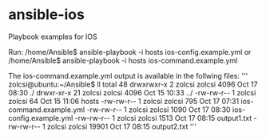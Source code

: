 # ansible-ios
Playbook examples for IOS

Run:
/home/Ansible$ ansible-playbook -i hosts ios-config.example.yml
or
/home/Ansible$ ansible-playbook -i hosts ios-command.example.yml

The ios-command.example.yml output is available in the follwing files:
'''
zolcsi@ubuntu:~/Ansible$ ll
total 48
drwxrwxr-x  2 zolcsi zolcsi  4096 Oct 17 08:30 ./
drwxr-xr-x 21 zolcsi zolcsi  4096 Oct 15 10:33 ../
-rw-rw-r--  1 zolcsi zolcsi    64 Oct 15 11:06 hosts
-rw-rw-r--  1 zolcsi zolcsi   795 Oct 17 07:31 ios-command.example.yml
-rw-rw-r--  1 zolcsi zolcsi  1090 Oct 17 08:30 ios-config.example.yml
-rw-rw-r--  1 zolcsi zolcsi  1513 Oct 17 08:15 output1.txt
-rw-rw-r--  1 zolcsi zolcsi 19901 Oct 17 08:15 output2.txt
'''
